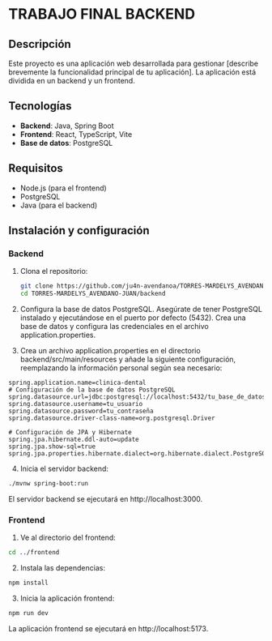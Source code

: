 # TRABAJO FINAL BACKEND

## Descripción

Este proyecto es una aplicación web desarrollada para gestionar [describe brevemente la funcionalidad principal de tu aplicación]. La aplicación está dividida en un backend y un frontend.

## Tecnologías

- **Backend**: Java, Spring Boot
- **Frontend**: React, TypeScript, Vite
- **Base de datos**: PostgreSQL

## Requisitos

- Node.js (para el frontend)
- PostgreSQL
- Java (para el backend)

## Instalación y configuración

### Backend

1. Clona el repositorio:

   ```bash
   git clone https://github.com/ju4n-avendanoa/TORRES-MARDELYS_AVENDANO-JUAN.git
   cd TORRES-MARDELYS_AVENDANO-JUAN/backend

   ```

2. Configura la base de datos PostgreSQL. Asegúrate de tener PostgreSQL instalado y ejecutándose en el puerto por defecto (5432). Crea una base de datos y configura las credenciales en el archivo application.properties.

3. Crea un archivo application.properties en el directorio backend/src/main/resources y añade la siguiente configuración, reemplazando la información personal según sea necesario:

```
spring.application.name=clinica-dental
# Configuración de la base de datos PostgreSQL
spring.datasource.url=jdbc:postgresql://localhost:5432/tu_base_de_datos
spring.datasource.username=tu_usuario
spring.datasource.password=tu_contraseña
spring.datasource.driver-class-name=org.postgresql.Driver

# Configuración de JPA y Hibernate
spring.jpa.hibernate.ddl-auto=update
spring.jpa.show-sql=true
spring.jpa.properties.hibernate.dialect=org.hibernate.dialect.PostgreSQLDialect
```

4. Inicia el servidor backend:

```bash
./mvnw spring-boot:run
```

El servidor backend se ejecutará en http://localhost:3000.

### Frontend

1. Ve al directorio del frontend:

```bash
cd ../frontend
```

2. Instala las dependencias:

```bash
npm install
```

3. Inicia la aplicación frontend:

```bash
npm run dev
```

La aplicación frontend se ejecutará en http://localhost:5173.
